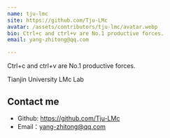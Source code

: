 ```yaml
---
name: tju-lmc
site: https://github.com/Tju-LMc
avatar: /assets/contributors/tju-lmc/avatar.webp
bio: Ctrl+c and ctrl+v are No.1 productive forces.
email: yang-zhitong@qq.com

---
```



Ctrl+c and ctrl+v are No.1 productive forces.

Tianjin University LMc Lab

## Contact me

- Github: <https://github.com/Tju-LMc>
- Email：<yang-zhitong@qq.com>
